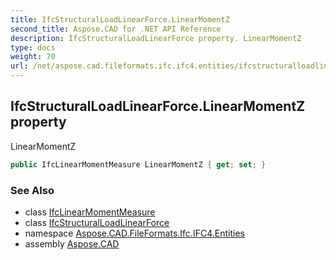 ```yaml
---
title: IfcStructuralLoadLinearForce.LinearMomentZ
second_title: Aspose.CAD for .NET API Reference
description: IfcStructuralLoadLinearForce property. LinearMomentZ
type: docs
weight: 70
url: /net/aspose.cad.fileformats.ifc.ifc4.entities/ifcstructuralloadlinearforce/linearmomentz/
---
```

## IfcStructuralLoadLinearForce.LinearMomentZ property

LinearMomentZ

```csharp
public IfcLinearMomentMeasure LinearMomentZ { get; set; }
```

### See Also

* class [IfcLinearMomentMeasure](../../../aspose.cad.fileformats.ifc.ifc4.types/ifclinearmomentmeasure/)
* class [IfcStructuralLoadLinearForce](../)
* namespace [Aspose.CAD.FileFormats.Ifc.IFC4.Entities](../../../aspose.cad.fileformats.ifc.ifc4.entities/)
* assembly [Aspose.CAD](../../../)


